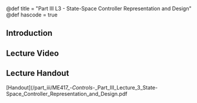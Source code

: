 @def title = "Part III L3 - State-Space Controller Representation and Design"
@def hascode = true

## Introduction

## Lecture Video

## Lecture Handout
[Handout](/part_iii/ME417_-_Controls_-_Part_III_Lecture_3_State-Space_Controller_Representation_and_Design.pdf